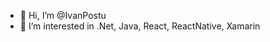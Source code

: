 - 👋 Hi, I’m @IvanPostu
- 👀 I’m interested in .Net, Java, React, ReactNative, Xamarin

<!---
IvanPostu/IvanPostu is a ✨ special ✨ repository because its `README.md` (this file) appears on your GitHub profile.
You can click the Preview link to take a look at your changes.
--->

